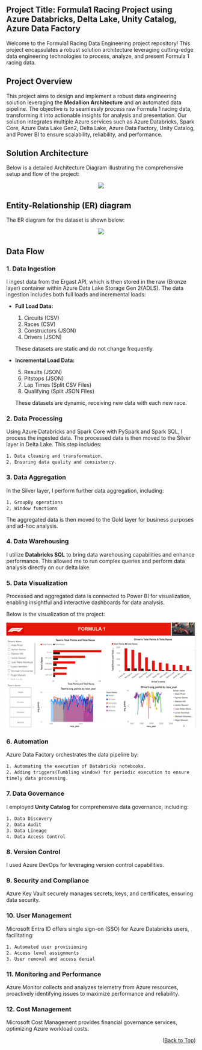 <a name="readme-top"></a>

## Project Title: Formula1 Racing Project using Azure Databricks, Delta Lake, Unity Catalog, Azure Data Factory
Welcome to the Formula1 Racing Data Engineering project repository! This project encapsulates a robust solution architecture leveraging cutting-edge data engineering technologies to process, analyze, and present Formula 1 racing data.

## Project Overview
This project aims to design and implement a robust data engineering solution leveraging the **Medallion Architecture** and an automated data pipeline. The objective is to seamlessly process raw Formula 1 racing data, transforming it into actionable insights for analysis and presentation. Our solution integrates multiple Azure services such as Azure Databricks, Spark Core, Azure Data Lake Gen2, Delta Lake, Azure Data Factory, Unity Catalog, and Power BI to ensure scalability, reliability, and performance.

## Solution Architecture

Below is a detailed Architecture Diagram illustrating the comprehensive setup and flow of the project:

<p align="center">
<img src="Architecture_Diagram.png" />
</p>

## Entity-Relationship (ER) diagram

The ER diagram for the dataset is shown below:

<p align="center">
<img src="Architecture_Diagram.png" />
</p>

## Data Flow

### 1. Data Ingestion

I ingest data from the Ergast API, which is then stored in the raw (Bronze layer) container within Azure Data Lake Storage Gen 2(ADLS). The data ingestion includes both full loads and incremental loads:

- **Full Load Data:**

    1. Circuits (CSV)
    2. Races (CSV)
    3. Constructors (JSON)
    4. Drivers (JSON)

    These datasets are static and do not change frequently.

- **Incremental Load Data:**

    5. Results (JSON)
    6. Pitstops (JSON)
    7. Lap Times (Split CSV Files)
    8. Qualifying (Split JSON Files)

    These datasets are dynamic, receiving new data with each new race.

### 2. Data Processing

Using Azure Databricks and Spark Core with PySpark and Spark SQL, I process the ingested data. The processed data is then moved to the Silver layer in Delta Lake. This step includes:

    1. Data cleaning and transformation.
    2. Ensuring data quality and consistency.

### 3. Data Aggregation

In the Silver layer, I perform further data aggregation, including:

    1. GroupBy operations
    2. Window functions

The aggregated data is then moved to the Gold layer for business purposes and ad-hoc analysis.

### 4. Data Warehousing 

I utilize **Databricks SQL** to bring data warehousing capabilities and enhance performance. This allowed me to run complex queries and perform data analysis directly on our delta lake.

### 5. Data Visualization

Processed and aggregated data is connected to Power BI for visualization, enabling insightful and interactive dashboards for data analysis.

Below is the visualization of the project:

<p align="center">
<img src="F1_Dashboard.png" />
</p>

### 6. Automation

Azure Data Factory orchestrates the data pipeline by:

    1. Automating the execution of Databricks notebooks.
    2. Adding triggers(Tumbling window) for periodic execution to ensure timely data processing.

### 7. Data Governance

I employed **Unity Catalog** for comprehensive data governance, including:

    1. Data Discovery
    2. Data Audit
    3. Data Lineage
    4. Data Access Control

### 8. Version Control

I used Azure DevOps for leveraging version control capabilities.

### 9. Security and Compliance

Azure Key Vault securely manages secrets, keys, and certificates, ensuring data security.

### 10. User Management

Microsoft Entra ID offers single sign-on (SSO) for Azure Databricks users, facilitating:

    1. Automated user provisioning
    2. Access level assignments
    3. User removal and access denial

### 11. Monitoring and Performance

Azure Monitor collects and analyzes telemetry from Azure resources, proactively identifying issues to maximize performance and reliability.

### 12. Cost Management

Microsoft Cost Management provides financial governance services, optimizing Azure workload costs.

<p align="right">(<a href="#readme-top">Back to Top</a>)</p>